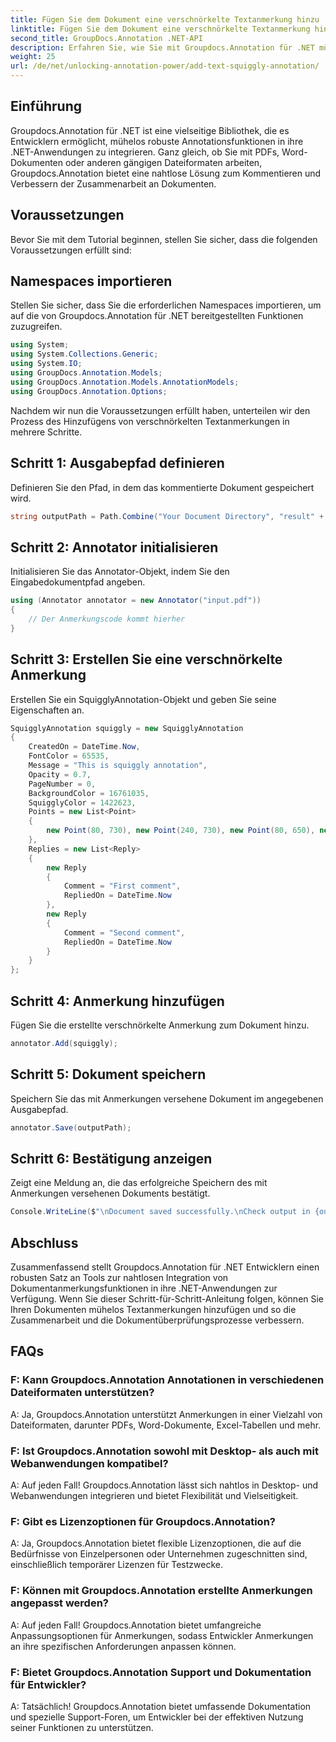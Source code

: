 ```yaml
---
title: Fügen Sie dem Dokument eine verschnörkelte Textanmerkung hinzu
linktitle: Fügen Sie dem Dokument eine verschnörkelte Textanmerkung hinzu
second_title: GroupDocs.Annotation .NET-API
description: Erfahren Sie, wie Sie mit Groupdocs.Annotation für .NET mühelos Textanmerkungen zu Dokumenten hinzufügen. Verbessern Sie die Prozesse der Zusammenarbeit und Dokumentenprüfung.
weight: 25
url: /de/net/unlocking-annotation-power/add-text-squiggly-annotation/
---
```

## Einführung

Groupdocs.Annotation für .NET ist eine vielseitige Bibliothek, die es Entwicklern ermöglicht, mühelos robuste Annotationsfunktionen in ihre .NET-Anwendungen zu integrieren. Ganz gleich, ob Sie mit PDFs, Word-Dokumenten oder anderen gängigen Dateiformaten arbeiten, Groupdocs.Annotation bietet eine nahtlose Lösung zum Kommentieren und Verbessern der Zusammenarbeit an Dokumenten.

## Voraussetzungen

Bevor Sie mit dem Tutorial beginnen, stellen Sie sicher, dass die folgenden Voraussetzungen erfüllt sind:

## Namespaces importieren

Stellen Sie sicher, dass Sie die erforderlichen Namespaces importieren, um auf die von Groupdocs.Annotation für .NET bereitgestellten Funktionen zuzugreifen.

```csharp
using System;
using System.Collections.Generic;
using System.IO;
using GroupDocs.Annotation.Models;
using GroupDocs.Annotation.Models.AnnotationModels;
using GroupDocs.Annotation.Options;
```

Nachdem wir nun die Voraussetzungen erfüllt haben, unterteilen wir den Prozess des Hinzufügens von verschnörkelten Textanmerkungen in mehrere Schritte.

## Schritt 1: Ausgabepfad definieren

Definieren Sie den Pfad, in dem das kommentierte Dokument gespeichert wird.

```csharp
string outputPath = Path.Combine("Your Document Directory", "result" + Path.GetExtension("input.pdf"));
```

## Schritt 2: Annotator initialisieren

Initialisieren Sie das Annotator-Objekt, indem Sie den Eingabedokumentpfad angeben.

```csharp
using (Annotator annotator = new Annotator("input.pdf"))
{
    // Der Anmerkungscode kommt hierher
}
```

## Schritt 3: Erstellen Sie eine verschnörkelte Anmerkung

Erstellen Sie ein SquigglyAnnotation-Objekt und geben Sie seine Eigenschaften an.

```csharp
SquigglyAnnotation squiggly = new SquigglyAnnotation
{
    CreatedOn = DateTime.Now,
    FontColor = 65535,
    Message = "This is squiggly annotation",
    Opacity = 0.7,
    PageNumber = 0,
    BackgroundColor = 16761035,
    SquigglyColor = 1422623,
    Points = new List<Point>
    {
        new Point(80, 730), new Point(240, 730), new Point(80, 650), new Point(240, 650)
    },
    Replies = new List<Reply>
    {
        new Reply
        {
            Comment = "First comment",
            RepliedOn = DateTime.Now
        },
        new Reply
        {
            Comment = "Second comment",
            RepliedOn = DateTime.Now
        }
    }
};
```

## Schritt 4: Anmerkung hinzufügen

Fügen Sie die erstellte verschnörkelte Anmerkung zum Dokument hinzu.

```csharp
annotator.Add(squiggly);
```

## Schritt 5: Dokument speichern

Speichern Sie das mit Anmerkungen versehene Dokument im angegebenen Ausgabepfad.

```csharp
annotator.Save(outputPath);
```

## Schritt 6: Bestätigung anzeigen

Zeigt eine Meldung an, die das erfolgreiche Speichern des mit Anmerkungen versehenen Dokuments bestätigt.

```csharp
Console.WriteLine($"\nDocument saved successfully.\nCheck output in {outputPath}.");
```

## Abschluss

Zusammenfassend stellt Groupdocs.Annotation für .NET Entwicklern einen robusten Satz an Tools zur nahtlosen Integration von Dokumentanmerkungsfunktionen in ihre .NET-Anwendungen zur Verfügung. Wenn Sie dieser Schritt-für-Schritt-Anleitung folgen, können Sie Ihren Dokumenten mühelos Textanmerkungen hinzufügen und so die Zusammenarbeit und die Dokumentüberprüfungsprozesse verbessern.

## FAQs

### F: Kann Groupdocs.Annotation Annotationen in verschiedenen Dateiformaten unterstützen?

A: Ja, Groupdocs.Annotation unterstützt Anmerkungen in einer Vielzahl von Dateiformaten, darunter PDFs, Word-Dokumente, Excel-Tabellen und mehr.

### F: Ist Groupdocs.Annotation sowohl mit Desktop- als auch mit Webanwendungen kompatibel?

A: Auf jeden Fall! Groupdocs.Annotation lässt sich nahtlos in Desktop- und Webanwendungen integrieren und bietet Flexibilität und Vielseitigkeit.

### F: Gibt es Lizenzoptionen für Groupdocs.Annotation?

A: Ja, Groupdocs.Annotation bietet flexible Lizenzoptionen, die auf die Bedürfnisse von Einzelpersonen oder Unternehmen zugeschnitten sind, einschließlich temporärer Lizenzen für Testzwecke.

### F: Können mit Groupdocs.Annotation erstellte Anmerkungen angepasst werden?

A: Auf jeden Fall! Groupdocs.Annotation bietet umfangreiche Anpassungsoptionen für Anmerkungen, sodass Entwickler Anmerkungen an ihre spezifischen Anforderungen anpassen können.

### F: Bietet Groupdocs.Annotation Support und Dokumentation für Entwickler?

A: Tatsächlich! Groupdocs.Annotation bietet umfassende Dokumentation und spezielle Support-Foren, um Entwickler bei der effektiven Nutzung seiner Funktionen zu unterstützen.